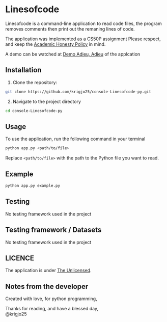 # Linesofcode
Linesofcode is a command-line application to read code files, the program removes comments
then print out the remaning lines of code. 

The application was implemented as a CS50P assignment
Please respect, and keep the [Academic Honesty Policy](https://cs50.harvard.edu/x/2023/honesty/) in mind.<br>

A demo can be watched at [Demo Adieu, Adieu](https://cs50.harvard.edu/python/2022/psets/4/adieu/) of the applcation


## Installation

1. Clone the repository:
```sh
git clone https://github.com/krigjo25/console-Linesofcode-py.git
```

2. Navigate to the project directory
```sh
cd console-Linesofcode-py
```

##  Usage

To use the application, run the following command in your terminal

```sh
python app.py <path/to/file>
```
Replace `<path/to/file>` with the path to the Python file you want to read.

## Example

```sh
python app.py example.py
```

## Testing 
No testing framework used in the project

##  Testing framework / Datasets
No testing framework used in the project

## LICENCE
The application is under [The Unlicensed](./LICENCE).

## Notes from the developer
Created with love, for python programming,

Thanks for reading, and have a blessed day,<br>
@krigjo25
